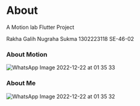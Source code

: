 # About

A Motion lab Flutter Project

Rakha Galih Nugraha Sukma
1302223118
SE-46-02

### About Motion
![WhatsApp Image 2022-12-22 at 01 35 33](https://user-images.githubusercontent.com/54633534/208979353-1c5b46db-fafe-4cd7-a02c-3571039b5c85.jpeg)
### About Me
![WhatsApp Image 2022-12-22 at 01 35 32](https://user-images.githubusercontent.com/54633534/208979471-8ee4daef-4e5e-4c88-ba23-c51592efd5c3.jpeg)
